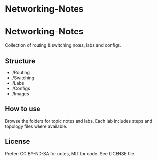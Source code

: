 # Networking-Notes
# Networking-Notes

Collection of routing & switching notes, labs and configs.

## Structure
- /Routing
- /Switching
- /Labs
- /Configs
- /Images

## How to use
Browse the folders for topic notes and labs. Each lab includes steps and topology files where available.

## License
Prefer: CC BY-NC-SA for notes, MIT for code. See LICENSE file.
